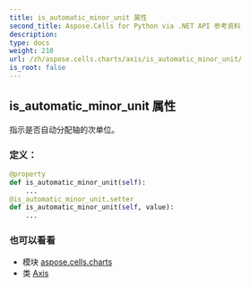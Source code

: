 ```yaml
---
title: is_automatic_minor_unit 属性
second_title: Aspose.Cells for Python via .NET API 参考资料
description:
type: docs
weight: 210
url: /zh/aspose.cells.charts/axis/is_automatic_minor_unit/
is_root: false
---
```

## is_automatic_minor_unit 属性

指示是否自动分配轴的次单位。
### 定义：
```python
@property
def is_automatic_minor_unit(self):
    ...
@is_automatic_minor_unit.setter
def is_automatic_minor_unit(self, value):
    ...
```

### 也可以看看
* 模块 [aspose.cells.charts](../../)
* 类 [Axis](/cells/python-net/zh/aspose.cells.charts/axis)
